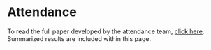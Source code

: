 # Attendance

To read the full paper developed by the attendance team, [click here](paper_link). Summarized results are included within this page.
